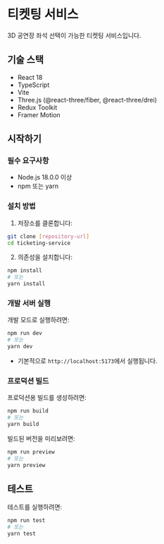 # 티켓팅 서비스

3D 공연장 좌석 선택이 가능한 티켓팅 서비스입니다.

## 기술 스택

- React 18
- TypeScript
- Vite
- Three.js (@react-three/fiber, @react-three/drei)
- Redux Toolkit
- Framer Motion

## 시작하기

### 필수 요구사항

- Node.js 18.0.0 이상
- npm 또는 yarn

### 설치 방법

1. 저장소를 클론합니다:
```bash
git clone [repository-url]
cd ticketing-service
```

2. 의존성을 설치합니다:
```bash
npm install
# 또는
yarn install
```

### 개발 서버 실행

개발 모드로 실행하려면:
```bash
npm run dev
# 또는
yarn dev
```
- 기본적으로 `http://localhost:5173`에서 실행됩니다.

### 프로덕션 빌드

프로덕션용 빌드를 생성하려면:
```bash
npm run build
# 또는
yarn build
```

빌드된 버전을 미리보려면:
```bash
npm run preview
# 또는
yarn preview
```

## 테스트

테스트를 실행하려면:
```bash
npm run test
# 또는
yarn test
```

